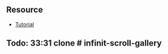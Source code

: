 ## Resource
 - [Tutorial](https://www.youtube.com/watch?v=iNcvKWHwrBI)


## Todo:  33:31 clone # infinit-scroll-gallery
